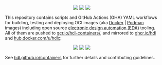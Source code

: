 <p align="center">
  <a title="hdl.github.io/containers" href="https://hdl.github.io/containers"><img src="https://img.shields.io/website.svg?label=hdl.github.io%2Fcontainers&longCache=true&style=flat-square&url=http%3A%2F%2Fhdl.github.io%2Fcontainers%2Findex.html&logo=Asciidoctor&logoColor=fff"></a><!--
  -->
  <a title="hdl/packages GitHub repository" href="https://github.com/hdl/packages"><img src="https://img.shields.io/badge/hdl-packages-f2f1ef.svg?longCache=true&style=flat-square&logo=GitHub&logoColor=f2f1ef"></a><!--
  -->
  <a title="hdl/community on gitter.im" href="https://gitter.im/hdl/community"><img src="https://img.shields.io/gitter/room/hdl/community.svg?longCache=true&style=flat-square&logo=gitter&logoColor=fff&color=4db797"></a><!--
  -->
</p>

This repository contains scripts and GitHub Actions (GHA) YAML workflows for building, testing and deploying OCI images
(aka [Docker](https://www.docker.com/) | [Podman](https://podman.io) images) including open source
[electronic design automation (EDA)](https://en.wikipedia.org/wiki/Electronic_design_automation) tooling.
All of them are pushed to [gcr.io/hdl-containers/](http://gcr.io/hdl-containers), and mirrored to
[ghcr.io/hdl](https://github.com/orgs/hdl/packages) and [hub.docker.com/u/hdlc](https://hub.docker.com/u/hdlc):

<p align="center">
  <a title="Google Container Registry" href="https://gcr.io/hdl-containers"><img src="https://img.shields.io/badge/-gcr.io/hdl--containers-555555.svg?longCache=true&style=flat-square&logo=OpenContainersInitiative&logoColor=f2f1ef"></a><!--
  -->
  <a title="GitHub Container Registry" href="https://github.com/hdl/containers/packages"><img src="https://img.shields.io/badge/-ghcr.io/hdl-555555.svg?longCache=true&style=flat-square&logo=OpenContainersInitiative&logoColor=f2f1ef"></a><!--
  -->
  <a title="Docker Hub" href="https://hub.docker.com/u/hdlc"><img src="https://img.shields.io/badge/-docker.io/hdlc-555555.svg?longCache=true&style=flat-square&logo=OpenContainersInitiative&logoColor=f2f1ef"></a><!--
  -->
</p>

See [hdl.github.io/containers](https://hdl.github.io/containers) for further details and contributing guidelines.
